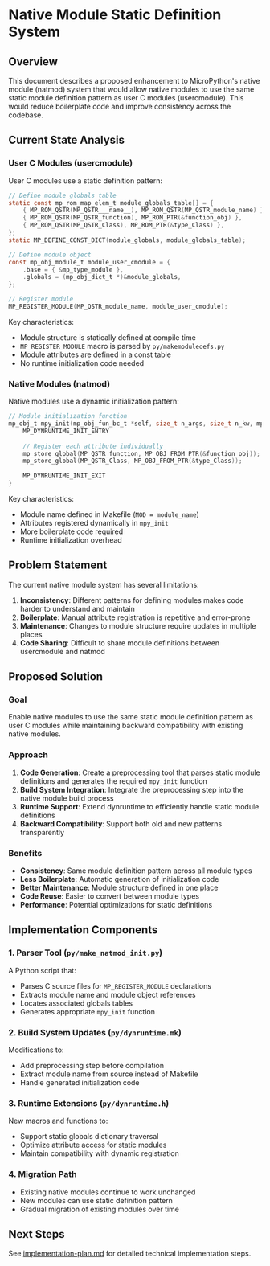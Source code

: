 # Native Module Static Definition System

## Overview

This document describes a proposed enhancement to MicroPython's native module (natmod) system that would allow native modules to use the same static module definition pattern as user C modules (usercmodule). This would reduce boilerplate code and improve consistency across the codebase.

## Current State Analysis

### User C Modules (usercmodule)

User C modules use a static definition pattern:

```c
// Define module globals table
static const mp_rom_map_elem_t module_globals_table[] = {
    { MP_ROM_QSTR(MP_QSTR___name__), MP_ROM_QSTR(MP_QSTR_module_name) },
    { MP_ROM_QSTR(MP_QSTR_function), MP_ROM_PTR(&function_obj) },
    { MP_ROM_QSTR(MP_QSTR_Class), MP_ROM_PTR(&type_Class) },
};
static MP_DEFINE_CONST_DICT(module_globals, module_globals_table);

// Define module object
const mp_obj_module_t module_user_cmodule = {
    .base = { &mp_type_module },
    .globals = (mp_obj_dict_t *)&module_globals,
};

// Register module
MP_REGISTER_MODULE(MP_QSTR_module_name, module_user_cmodule);
```

Key characteristics:
- Module structure is statically defined at compile time
- `MP_REGISTER_MODULE` macro is parsed by `py/makemoduledefs.py`
- Module attributes are defined in a const table
- No runtime initialization code needed

### Native Modules (natmod)

Native modules use a dynamic initialization pattern:

```c
// Module initialization function
mp_obj_t mpy_init(mp_obj_fun_bc_t *self, size_t n_args, size_t n_kw, mp_obj_t *args) {
    MP_DYNRUNTIME_INIT_ENTRY
    
    // Register each attribute individually
    mp_store_global(MP_QSTR_function, MP_OBJ_FROM_PTR(&function_obj));
    mp_store_global(MP_QSTR_Class, MP_OBJ_FROM_PTR(&type_Class));
    
    MP_DYNRUNTIME_INIT_EXIT
}
```

Key characteristics:
- Module name defined in Makefile (`MOD = module_name`)
- Attributes registered dynamically in `mpy_init`
- More boilerplate code required
- Runtime initialization overhead

## Problem Statement

The current native module system has several limitations:

1. **Inconsistency**: Different patterns for defining modules makes code harder to understand and maintain
2. **Boilerplate**: Manual attribute registration is repetitive and error-prone
3. **Maintenance**: Changes to module structure require updates in multiple places
4. **Code Sharing**: Difficult to share module definitions between usercmodule and natmod

## Proposed Solution

### Goal

Enable native modules to use the same static module definition pattern as user C modules while maintaining backward compatibility with existing native modules.

### Approach

1. **Code Generation**: Create a preprocessing tool that parses static module definitions and generates the required `mpy_init` function
2. **Build System Integration**: Integrate the preprocessing step into the native module build process
3. **Runtime Support**: Extend dynruntime to efficiently handle static module definitions
4. **Backward Compatibility**: Support both old and new patterns transparently

### Benefits

- **Consistency**: Same module definition pattern across all module types
- **Less Boilerplate**: Automatic generation of initialization code
- **Better Maintenance**: Module structure defined in one place
- **Code Reuse**: Easier to convert between module types
- **Performance**: Potential optimizations for static definitions

## Implementation Components

### 1. Parser Tool (`py/make_natmod_init.py`)

A Python script that:
- Parses C source files for `MP_REGISTER_MODULE` declarations
- Extracts module name and module object references
- Locates associated globals tables
- Generates appropriate `mpy_init` function

### 2. Build System Updates (`py/dynruntime.mk`)

Modifications to:
- Add preprocessing step before compilation
- Extract module name from source instead of Makefile
- Handle generated initialization code

### 3. Runtime Extensions (`py/dynruntime.h`)

New macros and functions to:
- Support static globals dictionary traversal
- Optimize attribute access for static modules
- Maintain compatibility with dynamic registration

### 4. Migration Path

- Existing native modules continue to work unchanged
- New modules can use static definition pattern
- Gradual migration of existing modules over time

## Next Steps

See [implementation-plan.md](natmod-implementation-plan.md) for detailed technical implementation steps.